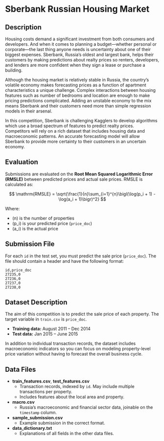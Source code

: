 # Sberbank Russian Housing Market

## Description
Housing costs demand a significant investment from both consumers and developers. And when it comes to planning a budget—whether personal or corporate—the last thing anyone needs is uncertainty about one of their biggest expenses. Sberbank, Russia’s oldest and largest bank, helps their customers by making predictions about realty prices so renters, developers, and lenders are more confident when they sign a lease or purchase a building.

Although the housing market is relatively stable in Russia, the country’s volatile economy makes forecasting prices as a function of apartment characteristics a unique challenge. Complex interactions between housing features such as number of bedrooms and location are enough to make pricing predictions complicated. Adding an unstable economy to the mix means Sberbank and their customers need more than simple regression models in their arsenal.

In this competition, Sberbank is challenging Kagglers to develop algorithms which use a broad spectrum of features to predict realty prices. Competitors will rely on a rich dataset that includes housing data and macroeconomic patterns. An accurate forecasting model will allow Sberbank to provide more certainty to their customers in an uncertain economy.

## Evaluation
Submissions are evaluated on the **Root Mean Squared Logarithmic Error (RMSLE)** between predicted prices and actual sale prices. RMSLE is calculated as:

$$
\mathrm{RMSLE} = \sqrt{\frac{1}{n}\sum_{i=1}^{n}\bigl(\log(p_i + 1) - \log(a_i + 1)\bigr)^2}
$$

Where:
- \(n\) is the number of properties
- \(p_i\) is your predicted price (`price_doc`)
- \(a_i\) is the actual price

## Submission File
For each `id` in the test set, you must predict the sale price (`price_doc`). The file should contain a header and have the following format:

```
id,price_doc
27235,0
27236,0
27237,0
27238,0
```

## Dataset Description
The aim of this competition is to predict the sale price of each property. The target variable in `train.csv` is `price_doc`.

- **Training data:** August 2011 – Dec 2014
- **Test data:** Jan 2015 – June 2015

In addition to individual transaction records, the dataset includes macroeconomic indicators so you can focus on modeling property-level price variation without having to forecast the overall business cycle.

## Data Files
- **train_features.csv**, **test_features.csv**
  - Transaction records, indexed by `id`. May include multiple transactions per property.
  - Includes features about the local area and property.
- **macro.csv**
  - Russia’s macroeconomic and financial sector data, joinable on the `timestamp` column.
- **sample_submission.csv**
  - Example submission in the correct format.
- **data_dictionary.txt**
  - Explanations of all fields in the other data files.
